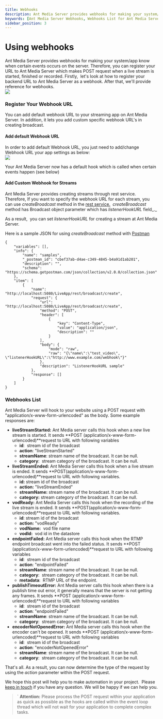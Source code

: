 ```yaml
---
title: Webhooks
description: Ant Media Server provides webhooks for making your system/app know when certain events occurs on the server.
keywords: [Ant Media Server Webhooks, Webhooks List for Ant Media Server, Custom Webhook for Streams, Ant Media Server Documentation, Ant Media Server Tutorials]
sidebar_position: 3
---
```


# Using webhooks

Ant Media Server provides webhooks for making your system/app know when certain events occurs on the server. Therefore, you can register your URL to Ant Media Server which makes POST request when a live stream is started, finished or recorded. Firstly,  let's look at how to register your backend URL to Ant Media Server as a webhook. After that, we'll provide reference for webhooks.  
![](@site/static/img/68747470733a2f2f616e746d656469612e696f2f77702d636f6e74656e742f75706c6f6164732f323031382f31312f776562686f6f6b732d333030783237332e706e67.png)

### Register Your Webhook URL

You can add default webhook URL to your streaming app on Ant Media Server. In addition, it lets you add custom specific webhook URL's in creating broadcast.

#### Add default Webhook URL

In order to add default Webhook URL, you just need to add/change Webhook URL your app settings as below:  
![](@site/static/img/ant-media-server-webhook-configuration.png)

Your Ant Media Server now has a default hook which is called when certain events happen (see below)

#### Add Custom Webhook for Streams

Ant Media Server provides creating streams through rest service. Therefore, If you want to specify the webhook URL for each stream, you can use _createBroadcast_ method in the [rest service.](https://github.com/ant-media/Ant-Media-Server/blob/master/src/main/java/io/antmedia/rest/BroadcastRestService.java)  _createBroadcast_ method has Broadcast object parameter which has _listenerHookURL_ field_._

As a result,  you can set _listenerHookURL_ for creating a stream at Ant Media Server.

Here is a sample JSON for using _createBroadcast_ method with [Postman](https://www.getpostman.com/)

    {
    	"variables": [],
    	"info": {
    		"name": "samples",
    		"_postman_id": "cbef37ab-d4ae-c349-4845-b4a91d1ab201",
    		"description": "",
    		"schema": "https://schema.getpostman.com/json/collection/v2.0.0/collection.json"
    	},
    	"item": [
    		{
    			"name": "http://localhost:5080/LiveApp/rest/broadcast/create",
    			"request": {
    				"url": "http://localhost:5080/LiveApp/rest/broadcast/create",
    				"method": "POST",
    				"header": [
    					{
    						"key": "Content-Type",
    						"value": "application/json",
    						"description": ""
    					}
    				],
    				"body": {
    					"mode": "raw",
    					"raw": "{\"name\":\"test_video\", \"listenerHookURL\":\"http://www.example.com/webhook\"}"
    				},
    				"description": "ListenerHookURL sample"
    			},
    			"response": []
    		}
    	]
    }

### Webhooks List

Ant Media Server will hook to your website using a POST request with "application/x-www-form-urlencoded" as the body. Some example responses are:

*   **liveStreamStarted:** Ant Media server calls this hook when a new live stream is started. It sends **POST (application/x-www-form-urlencoded)**request to URL with following variables
    *   **id**:  stream id of the broadcast
    *   **action**: "liveStreamStarted"
    *   **streamName**: stream name of the broadcast. It can be null.
    *   **category**:  stream category of the broadcast. It can be null.
*   **liveStreamEnded:** Ant Media Server calls this hook when a live stream is ended. It sends **POST(application/x-www-form-urlencoded)**request to URL with following variables.
    *   **id:** stream id of the broadcast
    *   **action:** "liveStreamEnded"
    *   **streamName:** stream name of the broadcast. It can be null.
    *   **category:** stream category of the broadcast. It can be null.
*   **vodReady:** Ant Media Server calls this hook when the recording of the live stream is ended. It sends **POST(application/x-www-form-urlencoded)**request to URL with following variables.
    *   **id**: stream id of the broadcast
    *   **action:** "vodReady"
    *   **vodName:**  vod file name
    *   **vodId:**  vod id in the datastore
*   **endpointFailed:** Ant Media server calls this hook when the RTMP endpoint broadcast went into the failed status. It sends **POST (application/x-www-form-urlencoded)**request to URL with following variables
    *   **id**:  stream id of the broadcast
    *   **action**: "endpointFailed"
    *   **streamName**: stream name of the broadcast. It can be null.
    *   **category**:  stream category of the broadcast. It can be null.
    *   **metadata**:  RTMP URL of the endpoint.
*   **publishTimeoutError:** Ant Media server calls this hook when there is a publish time out error, it generally means that the server is not getting any frames. It sends **POST (application/x-www-form-urlencoded)**request to URL with following variables
    *   **id**:  stream id of the broadcast
    *   **action**: "endpointFailed"
    *   **streamName**: stream name of the broadcast. It can be null.
    *   **category**:  stream category of the broadcast. It can be null.
*   **encoderNotOpenedError:** Ant Media server calls this hook when the encoder can't be opened. It sends **POST (application/x-www-form-urlencoded)**request to URL with following variables
    *   **id**:  stream id of the broadcast
    *   **action**: "encoderNotOpenedError"
    *   **streamName**: stream name of the broadcast. It can be null.
    *   **category**:  stream category of the broadcast. It can be null.

That's all. As a result, you can now determine the type of the request by using the _action_ parameter within the POST request.

We hope this post will help you to make automation in your project.  Please [keep in touch](https://antmedia.io/#contact) if you have any question. We will be happy if we can help you.

>` **Attention:** Please process the POST request within your application as quick as possible as the hooks are called within the event loop thread which will not wait for your application to complete complex tasks.